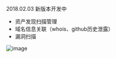  2018.02.03 新版本开发中
 
 - 资产发现扫描管理
 - 域名信息关联（whois、github历史泄露）
 - 漏洞扫描
 
![image](https://user-images.githubusercontent.com/12611275/35764052-eaadc3cc-08f3-11e8-9259-c2c546ca08fe.png)
